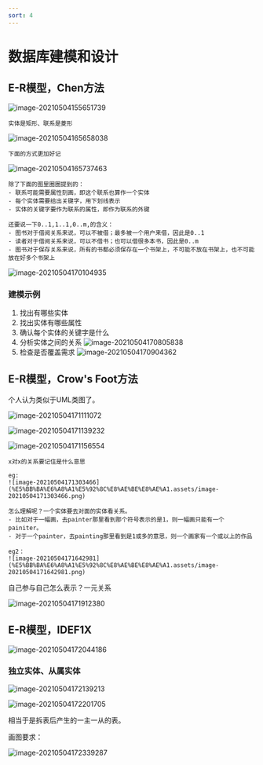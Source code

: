 ```yaml
---
sort: 4
---
```

# 数据库建模和设计

## E-R模型，Chen方法

![image-20210504155651739](%E5%BB%BA%E6%A8%A1%E5%92%8C%E8%AE%BE%E8%AE%A1.assets/image-20210504155651739.png)

```note
实体是矩形、联系是菱形
```



![image-20210504165658038](%E5%BB%BA%E6%A8%A1%E5%92%8C%E8%AE%BE%E8%AE%A1.assets/image-20210504165658038-1620118680151.png)

```note
下面的方式更加好记
```

![image-20210504165737463](%E5%BB%BA%E6%A8%A1%E5%92%8C%E8%AE%BE%E8%AE%A1.assets/image-20210504165737463.png)



```tip
除了下面的图里圈圈提到的：
- 联系可能需要属性刻画，即这个联系也算作一个实体
- 每个实体需要给出关键字，用下划线表示
- 实体的关键字要作为联系的属性，即作为联系的外键

还要说一下0..1,1..1,0..m,的含义：
- 图书对于借阅关系来说，可以不被借；最多被一个用户来借，因此是0..1
- 读者对于借阅关系来说，可以不借书；也可以借很多本书，因此是0..m
- 图书对于保存关系来说，所有的书都必须保存在一个书架上，不可能不放在书架上，也不可能放在好多个书架上
```

![image-20210504170104935](%E5%BB%BA%E6%A8%A1%E5%92%8C%E8%AE%BE%E8%AE%A1.assets/image-20210504170104935.png)

### 建模示例

1. 找出有哪些实体
2. 找出实体有哪些属性
3. 确认每个实体的关键字是什么
4. 分析实体之间的关系
	![image-20210504170805838](%E5%BB%BA%E6%A8%A1%E5%92%8C%E8%AE%BE%E8%AE%A1.assets/image-20210504170805838.png)
5. 检查是否覆盖需求
	![image-20210504170904362](%E5%BB%BA%E6%A8%A1%E5%92%8C%E8%AE%BE%E8%AE%A1.assets/image-20210504170904362.png)

## E-R模型，Crow's Foot方法

个人认为类似于UML类图了。

![image-20210504171111072](%E5%BB%BA%E6%A8%A1%E5%92%8C%E8%AE%BE%E8%AE%A1.assets/image-20210504171111072.png)

![image-20210504171139232](%E5%BB%BA%E6%A8%A1%E5%92%8C%E8%AE%BE%E8%AE%A1.assets/image-20210504171139232.png)

![image-20210504171156554](%E5%BB%BA%E6%A8%A1%E5%92%8C%E8%AE%BE%E8%AE%A1.assets/image-20210504171156554.png)

```note
x对x的关系要记住是什么意思

eg:
![image-20210504171303466](%E5%BB%BA%E6%A8%A1%E5%92%8C%E8%AE%BE%E8%AE%A1.assets/image-20210504171303466.png)

怎么理解呢？一个实体要去对面的实体看关系。
- 比如对于一幅画，去painter那里看到那个符号表示的是1，则一幅画只能有一个painiter。
- 对于一个painter，去painting那里看到是1或多的意思，则一个画家有一个或以上的作品

eg2：
![image-20210504171642981](%E5%BB%BA%E6%A8%A1%E5%92%8C%E8%AE%BE%E8%AE%A1.assets/image-20210504171642981.png)
```

自己参与自己怎么表示？一元关系

![image-20210504171912380](%E5%BB%BA%E6%A8%A1%E5%92%8C%E8%AE%BE%E8%AE%A1.assets/image-20210504171912380.png)

## E-R模型，IDEF1X

![image-20210504172044186](%E5%BB%BA%E6%A8%A1%E5%92%8C%E8%AE%BE%E8%AE%A1.assets/image-20210504172044186.png)

### 独立实体、从属实体

![image-20210504172139213](%E5%BB%BA%E6%A8%A1%E5%92%8C%E8%AE%BE%E8%AE%A1.assets/image-20210504172139213.png)

![image-20210504172201705](%E5%BB%BA%E6%A8%A1%E5%92%8C%E8%AE%BE%E8%AE%A1.assets/image-20210504172201705.png)

相当于是拆表后产生的一主一从的表。

画图要求：

![image-20210504172339287](%E5%BB%BA%E6%A8%A1%E5%92%8C%E8%AE%BE%E8%AE%A1.assets/image-20210504172339287.png)

